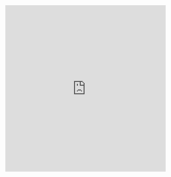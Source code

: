 <iframe
    id="igraph"
    scrolling="no"
    style="border:none;"
    seamless="seamless"
    src="https://user-name.github.io/repo-name/file-name.html"
    height="525"
    width="100%">
 </iframe>
